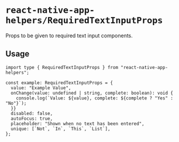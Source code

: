 # `react-native-app-helpers/RequiredTextInputProps`

Props to be given to required text input components.

## Usage

```tsx
import type { RequiredTextInputProps } from "react-native-app-helpers";

const example: RequiredTextInputProps = {
  value: "Example Value",
  onChange(value: undefined | string, complete: boolean): void {
    console.log(`Value: ${value}, complete: ${complete ? "Yes" : "No"}`);
  }}
  disabled: false,
  autoFocus: true,
  placeholder: "Shown when no text has been entered",
  unique: [`Not`, `In`, `This`, `List`],
};
```
